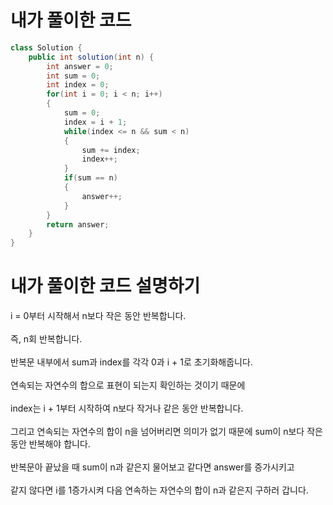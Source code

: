 # 내가 풀이한 코드
```java
class Solution {
    public int solution(int n) {
        int answer = 0;
        int sum = 0;
        int index = 0;
        for(int i = 0; i < n; i++)
        {
            sum = 0;
            index = i + 1;
            while(index <= n && sum < n)
            {
                sum += index;
                index++;
            }
            if(sum == n)
            {
                answer++;
            }
        }
        return answer;
    }
}
```

# 내가 풀이한 코드 설명하기
i = 0부터 시작해서 n보다 작은 동안 반복합니다.<br><br>
즉, n회 반복합니다.<br><br>
반복문 내부에서 sum과 index를 각각 0과 i + 1로 초기화해줍니다.<br><br>
연속되는 자연수의 합으로 표현이 되는지 확인하는 것이기 때문에<br><br>
index는 i + 1부터 시작하여 n보다 작거나 같은 동안 반복합니다.<br><br>
그리고 연속되는 자연수의 합이 n을 넘어버리면 의미가 없기 때문에 sum이 n보다 작은동안 반복해야 합니다.<br><br>
반복문아 끝났을 때 sum이 n과 같은지 물어보고 같다면 answer를 증가시키고<br><br>
같지 않다면 i를 1증가시켜 다음 연속하는 자연수의 합이 n과 같은지 구하러 갑니다.
